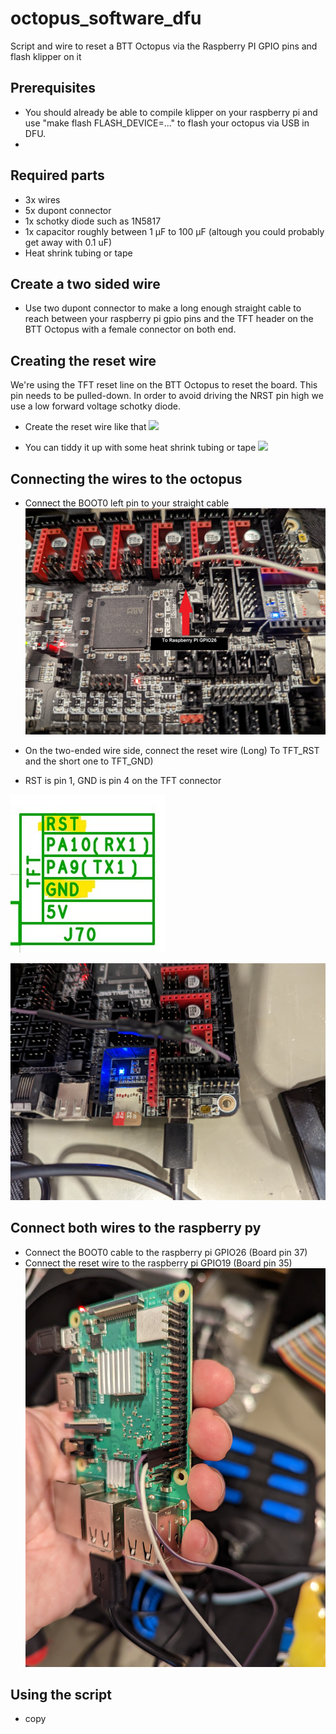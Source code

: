 # octopus_software_dfu
Script and wire to reset a BTT Octopus via the Raspberry PI GPIO pins and flash klipper on it

## Prerequisites
- You should already be able to compile klipper on your raspberry pi and use "make flash FLASH_DEVICE=..." to flash your octopus via USB in DFU.
- 
## Required parts
- 3x wires
- 5x dupont connector
- 1x schotky diode such as 1N5817
- 1x capacitor roughly between 1 µF to 100 µF (altough you could probably get away with 0.1 uF)
- Heat shrink tubing or tape

## Create a two sided wire
- Use two dupont connector to make a long enough straight cable to reach between your raspberry pi gpio pins and the TFT header on the BTT Octopus with a female connector on both end.

## Creating the reset wire
We're using the TFT reset line on the BTT Octopus to reset the board. This pin needs to be pulled-down. In order to avoid driving the NRST pin high we use a low forward voltage schotky diode.

- Create the reset wire like that
![](./images/wire_circuit.jpg)

- You can tiddy it up with some heat shrink tubing or tape
![](./images/completed_wire.jpg)

## Connecting the wires to the octopus
- Connect the BOOT0 left pin to your straight cable
![](./images/boot0_pin.jpg)

- On the two-ended wire side, connect the reset wire (Long) To TFT_RST and the short one to TFT_GND)
- RST is pin 1, GND is pin 4 on the TFT connector

![](./images/tft_pins.jpg)

![](./images/tft_connection.jpg)

## Connect both wires to the raspberry py
- Connect the BOOT0 cable to the raspberry pi GPIO26 (Board pin 37)
- Connect the reset wire to the raspberry pi GPIO19 (Board pin 35)
![](./images/rpi_side.jpg)

## Using the script
- copy







